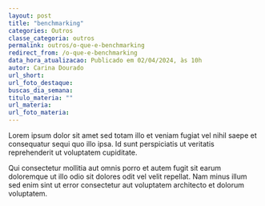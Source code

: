 ```yaml
---
layout: post
title: "benchmarking"
categories: Outros
classe_categoria: outros
permalink: outros/o-que-e-benchmarking
redirect_from: /o-que-e-benchmarking
data_hora_atualizacao: Publicado em 02/04/2024, às 10h
autor: Carina Dourado
url_short: 
url_foto_destaque: 
buscas_dia_semana: 
titulo_materia: ""
url_materia: 
url_foto_materia: 
---
```

Lorem ipsum dolor sit amet sed totam illo et veniam fugiat vel nihil saepe et consequatur sequi quo illo ipsa. Id sunt perspiciatis ut veritatis reprehenderit ut voluptatem cupiditate. 

Qui consectetur mollitia aut omnis porro et autem fugit sit earum doloremque ut illo odio sit dolores odit vel velit repellat. Nam minus illum sed enim sint ut error consectetur aut voluptatem architecto et dolorum voluptatem. 

